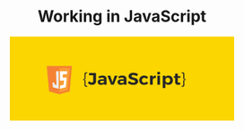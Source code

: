 <h1 align="center">Working in JavaScript</h1>
<p align="center">
  <img src="https://github.com/jsamperevazquez/JavaScript_ECLI/blob/main/www/media/js.png" alt="Working in JS" width="400"/>
</p>
